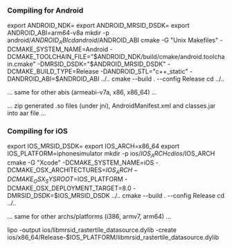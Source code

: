 ### Compiling for Android

export ANDROID_NDK=<Location of Android NDK>
export ANDROID_MRSID_DSDK=<Location of MrSID Android DSDK>
export ANDROID_ABI=arm64-v8a
mkdir -p android/$ANDROID_ABI
cd android/$ANDROID_ABI
cmake -G "Unix Makefiles" -DCMAKE_SYSTEM_NAME=Android -DCMAKE_TOOLCHAIN_FILE="$ANDROID_NDK/build/cmake/android.toolchain.cmake" -DMRSID_DSDK="$ANDROID_MRSID_DSDK" -DCMAKE_BUILD_TYPE=Release -DANDROID_STL="c++_static" -DANDROID_ABI=$ANDROID_ABI ../..
cmake --build . --config Release
cd ../..

... same for other abis (armeabi-v7a, x86, x86_64) ...

... zip generated .so files (under jni), AndroidManifest.xml and classes.jar into aar file ...


### Compiling for iOS

export IOS_MRSID_DSDK=<Location of MrSID Android DSDK>
export IOS_ARCH=x86_64
export IOS_PLATFORM=iphonesimulator
mkdir -p ios/$IOS_ARCH
cd ios/$IOS_ARCH
cmake -G "Xcode" -DCMAKE_SYSTEM_NAME=iOS -DCMAKE_OSX_ARCHITECTURES=$IOS_ARCH -DCMAKE_OSX_SYSROOT=$IOS_PLATFORM -DCMAKE_OSX_DEPLOYMENT_TARGET=8.0 -DMRSID_DSDK=$IOS_MRSID_DSDK ../..
cmake --build . --config Release
cd ../..

... same for other archs/platforms (i386, armv7, arm64)  ...

lipo -output ios/libmrsid_rastertile_datasource.dylib -create ios/x86_64/Release-$IOS_PLATFORM/libmrsid_rastertile_datasource.dylib
